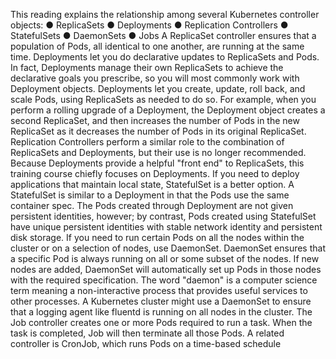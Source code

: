 This reading explains the relationship among several Kubernetes controller objects:
● ReplicaSets
● Deployments
● Replication Controllers
● StatefulSets
● DaemonSets
● Jobs
A ReplicaSet controller ensures that a population of Pods, all identical to one another, are
running at the same time. Deployments let you do declarative updates to ReplicaSets and Pods.
In fact, Deployments manage their own ReplicaSets to achieve the declarative goals you
prescribe, so you will most commonly work with Deployment objects.
Deployments let you create, update, roll back, and scale Pods, using ReplicaSets as needed to
do so. For example, when you perform a rolling upgrade of a Deployment, the Deployment object
creates a second ReplicaSet, and then increases the number of Pods in the new ReplicaSet as it
decreases the number of Pods in its original ReplicaSet.
Replication Controllers perform a similar role to the combination of ReplicaSets and
Deployments, but their use is no longer recommended. Because Deployments provide a helpful
"front end" to ReplicaSets, this training course chiefly focuses on Deployments.
If you need to deploy applications that maintain local state, StatefulSet is a better option. A
StatefulSet is similar to a Deployment in that the Pods use the same container spec. The Pods
created through Deployment are not given persistent identities, however; by contrast, Pods
created using StatefulSet have unique persistent identities with stable network identity and
persistent disk storage.
If you need to run certain Pods on all the nodes within the cluster or on a selection of nodes, use
DaemonSet. DaemonSet ensures that a specific Pod is always running on all or some subset of
the nodes. If new nodes are added, DaemonSet will automatically set up Pods in those nodes
with the required specification. The word "daemon" is a computer science term meaning a
non-interactive process that provides useful services to other processes. A Kubernetes cluster
might use a DaemonSet to ensure that a logging agent like fluentd is running on all nodes in the
cluster.
The Job controller creates one or more Pods required to run a task. When the task is completed,
Job will then terminate all those Pods. A related controller is CronJob, which runs Pods on a
time-based schedule